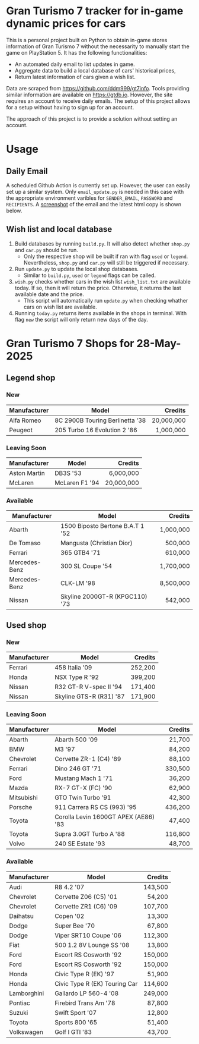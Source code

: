 # Gran Turismo 7 tracker for in-game dynamic prices for cars

This is a personal project built on Python to obtain in-game stores information of Gran Turismo 7 without the necessarity to manually start the game on PlayStation 5. It has the following functionalities:

- An automated daily email to list updates in game.
- Aggregate data to build a local database of cars' historical prices,
- Return latest information of cars given a wish list.

Data are scraped from https://github.com/ddm999/gt7info. Tools providing similar information are available on https://gtdb.io. However, the site requires an account to receive daily emails. The setup of this project allows for a setup without having to sign up for an account.

The approach of this project is to provide a solution without setting an account.

# Usage

## Daily Email

A scheduled Github Action is currently set up. However, the user can easily set up a similar system. Only `email_update.py` is needed in this case with the appropriate environment varibles for `SENDER_EMAIL`, `PASSWORD` and `RECIPIENTS`. A [screenshot](https://raw.githubusercontent.com/marcohoucheng/Gran-Turismo-7-Price-Tracker/main/data/email_screenshot.png) of the email and the latest html copy is shown below.

## Wish list and local database

1. Build databases by running `build.py`. It will also detect whether `shop.py` and `car.py` should be run.
    - Only the respective shop will be built if ran with flag `used` or `legend`. Nevertheless, `shop.py` and `car.py` will still be triggered if necessary.
2. Run `update.py` to update the local shop databases.
    - Similar to `build.py`, `used` or `legend` flags can be called.
3. `wish.py` checks whether cars in the wish list `wish_list.txt` are available today. If so, then it will return the price. Otherwise, it returns the last available date and the price.
    - This script will automatically run `update.py` when checking whather cars on wish list are available.
4. Running `today.py` returns items available in the shops in terminal. With flag `new` the script will only return new days of the day.


# Gran Turismo 7 Shops for 28-May-2025



## Legend shop

### New
 | Manufacturer | Model | Credits |
 | --- | --- | --: |
|Alfa Romeo|8C 2900B Touring Berlinetta '38|20,000,000|
|Peugeot|205 Turbo 16 Evolution 2 '86|1,000,000|

### Leaving Soon
 | Manufacturer | Model | Credits |
 | --- | --- | --: |
|Aston Martin|DB3S '53|6,000,000|
|McLaren|McLaren F1 '94|20,000,000|

### Available
 | Manufacturer | Model | Credits |
 | --- | --- | --: |
|Abarth|1500 Biposto Bertone B.A.T 1 '52|1,000,000|
|De Tomaso|Mangusta (Christian Dior)|500,000|
|Ferrari|365 GTB4 '71|610,000|
|Mercedes-Benz|300 SL Coupe '54|1,700,000|
|Mercedes-Benz|CLK-LM '98|8,500,000|
|Nissan|Skyline 2000GT-R (KPGC110) '73|542,000|


## Used shop

### New
 | Manufacturer | Model | Credits |
 | --- | --- | --: |
|Ferrari|458 Italia '09|252,200|
|Honda|NSX Type R '92|399,200|
|Nissan|R32 GT-R V-spec II '94|171,400|
|Nissan|Skyline GTS-R (R31) '87|171,900|

### Leaving Soon
 | Manufacturer | Model | Credits |
 | --- | --- | --: |
|Abarth|Abarth 500 '09|21,700|
|BMW|M3 '97|84,200|
|Chevrolet|Corvette ZR-1 (C4) '89|88,100|
|Ferrari|Dino 246 GT '71|330,500|
|Ford|Mustang Mach 1 '71|36,200|
|Mazda|RX-7 GT-X (FC) '90|62,900|
|Mitsubishi|GTO Twin Turbo '91|42,300|
|Porsche|911 Carrera RS CS (993) '95|436,200|
|Toyota|Corolla Levin 1600GT APEX (AE86) '83|47,400|
|Toyota|Supra 3.0GT Turbo A '88|116,800|
|Volvo|240 SE Estate '93|48,700|

### Available
 | Manufacturer | Model | Credits |
 | --- | --- | --: |
|Audi|R8 4.2 '07|143,500|
|Chevrolet|Corvette Z06 (C5) '01|54,200|
|Chevrolet|Corvette ZR1 (C6) '09|107,700|
|Daihatsu|Copen '02|13,300|
|Dodge|Super Bee '70|67,800|
|Dodge|Viper SRT10 Coupe '06|112,300|
|Fiat|500 1.2 8V Lounge SS '08|13,800|
|Ford|Escort RS Cosworth '92|150,000|
|Ford|Escort RS Cosworth '92|150,000|
|Honda|Civic Type R (EK) '97|51,900|
|Honda|Civic Type R (EK) Touring Car|114,600|
|Lamborghini|Gallardo LP 560-4 '08|249,000|
|Pontiac|Firebird Trans Am '78|87,800|
|Suzuki|Swift Sport '07|12,800|
|Toyota|Sports 800 '65|51,400|
|Volkswagen|Golf I GTI '83|43,700|
